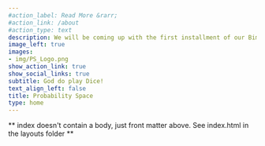 ```yaml
---
#action_label: Read More &rarr;
#action_link: /about
#action_type: text
description: We will be coming up with the first installment of our Bimonthly Magazine, on the second week of December, 2021. Stay tuned! ![](PS_Mag.mp4)
image_left: true
images:
- img/PS_Logo.png
show_action_link: true
show_social_links: true
subtitle: God do play Dice!
text_align_left: false
title: Probability Space
type: home
---
```


** index doesn't contain a body, just front matter above.
See index.html in the layouts folder **
